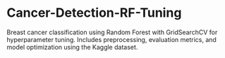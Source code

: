 # Cancer-Detection-RF-Tuning
Breast cancer classification using Random Forest with GridSearchCV for hyperparameter tuning. Includes preprocessing, evaluation metrics, and model optimization using the Kaggle dataset.
